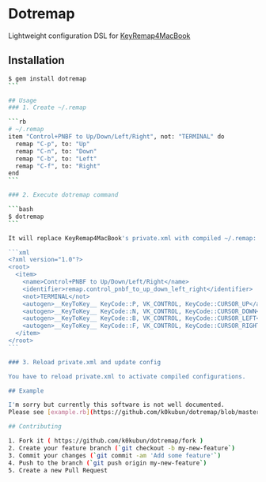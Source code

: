 # Dotremap

Lightweight configuration DSL for [KeyRemap4MacBook](https://pqrs.org/osx/karabiner/index.html)

## Installation

````bash
$ gem install dotremap
```

## Usage
### 1. Create ~/.remap

```rb
# ~/.remap
item "Control+PNBF to Up/Down/Left/Right", not: "TERMINAL" do
  remap "C-p", to: "Up"
  remap "C-n", to: "Down"
  remap "C-b", to: "Left"
  remap "C-f", to: "Right"
end
```

### 2. Execute dotremap command

```bash
$ dotremap
```

It will replace KeyRemap4MacBook's private.xml with compiled ~/.remap:

```xml
<?xml version="1.0"?>
<root>
  <item>
    <name>Control+PNBF to Up/Down/Left/Right</name>
    <identifier>remap.control_pnbf_to_up_down_left_right</identifier>
    <not>TERMINAL</not>
    <autogen>__KeyToKey__ KeyCode::P, VK_CONTROL, KeyCode::CURSOR_UP</autogen>
    <autogen>__KeyToKey__ KeyCode::N, VK_CONTROL, KeyCode::CURSOR_DOWN</autogen>
    <autogen>__KeyToKey__ KeyCode::B, VK_CONTROL, KeyCode::CURSOR_LEFT</autogen>
    <autogen>__KeyToKey__ KeyCode::F, VK_CONTROL, KeyCode::CURSOR_RIGHT</autogen>
  </item>
</root>
```

### 3. Reload private.xml and update config

You have to reload private.xml to activate compiled configurations.

## Example

I'm sorry but currently this software is not well documented.  
Please see [example.rb](https://github.com/k0kubun/dotremap/blob/master/example.rb) to learn how to use.

## Contributing

1. Fork it ( https://github.com/k0kubun/dotremap/fork )
2. Create your feature branch (`git checkout -b my-new-feature`)
3. Commit your changes (`git commit -am 'Add some feature'`)
4. Push to the branch (`git push origin my-new-feature`)
5. Create a new Pull Request
